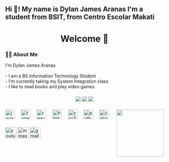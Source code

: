 <h2 align="left">Hi 👋! My name is Dylan James Aranas  
  I'm a student from BSIT, 
  from Centro Escolar Makati</h2>

<h1 align="center">Welcome 👋</h1>
<h3 align="left">👩‍💻  About Me</h3>
<p align="left">I'm Dylan James Aranas<br><br>- I am a BS Information Technology Student<br>-  I'm currently taking my System Integration class<br>-  I like to read books and play video games</p>

###

<div align="center">
  <img src="https://github-readme-stats.vercel.app/api?username=Ding0thefly&theme=monokai&show_icons=true&hide_border=true&count_private=true"  />
  <img src="https://github-readme-streak-stats.herokuapp.com/?user=Ding0thefly&theme=monokai&hide_border=true"  />
  <img src="https://github-readme-stats.vercel.app/api/top-langs/?username=Ding0thefly&theme=monokai&show_icons=true&hide_border=true&layout=compact"  />
</div>

###

<img align="right" height="150" src="https://media.giphy.com/media/v1.Y2lkPTc5MGI3NjExZnhsMTlmbmFrM3llZTMwaGgwazNhaTZhZGtuN3QydXJyd3Zrb2JleiZlcD12MV9pbnRlcm5hbF9naWZfYnlfaWQmY3Q9Zw/3osxYoCkKu892JBLUc/giphy.gif"  />

###

<div align="left">
  <img src="https://cdn.jsdelivr.net/gh/devicons/devicon/icons/javascript/javascript-original.svg" height="30" alt="javascript logo"  />
  <img width="12" />
  <img src="https://cdn.jsdelivr.net/gh/devicons/devicon/icons/typescript/typescript-original.svg" height="30" alt="typescript logo"  />
  <img width="12" />
  <img src="https://cdn.jsdelivr.net/gh/devicons/devicon/icons/react/react-original.svg" height="30" alt="react logo"  />
  <img width="12" />
  <img src="https://cdn.jsdelivr.net/gh/devicons/devicon/icons/html5/html5-original.svg" height="30" alt="html5 logo"  />
  <img width="12" />
  <img src="https://cdn.jsdelivr.net/gh/devicons/devicon/icons/css3/css3-original.svg" height="30" alt="css3 logo"  />
  <img width="12" />
  <img src="https://cdn.jsdelivr.net/gh/devicons/devicon/icons/python/python-original.svg" height="30" alt="python logo"  />
  <img width="12" />
  <img src="https://cdn.jsdelivr.net/gh/devicons/devicon/icons/csharp/csharp-original.svg" height="30" alt="csharp logo"  />
</div>

###

<div align="left">
  <img src="https://img.shields.io/static/v1?message=Youtube&logo=youtube&label=&color=FF0000&logoColor=white&labelColor=&style=for-the-badge" height="35" alt="youtube logo"  />
  <img src="https://img.shields.io/static/v1?message=Instagram&logo=instagram&label=&color=E4405F&logoColor=white&labelColor=&style=for-the-badge" height="35" alt="instagram logo"  />
  
  
  <img src="https://img.shields.io/static/v1?message=Gmail&logo=gmail&label=&color=D14836&logoColor=white&labelColor=&style=for-the-badge" height="35" alt="gmail logo"  />
  
</div>

###

<br clear="both">



###
